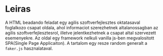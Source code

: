 # Leiras
A HTML beadando feladat egy agilis szoftverfejlesztes oktatasaval foglalkozo csapat oldala, ahol informaciot szerezhetnek altalanossagban az agilis szoftverfejlesztesrol, illetve jelentkezhetnek a csapat altal szervezett esemenyekre.
Az oldal egy framework nelkuli vanilla js-ben megvalositott SPA(Single Page Applicaiton). A tartalom egy resze random generalt a `faker.js` hasznalataval.